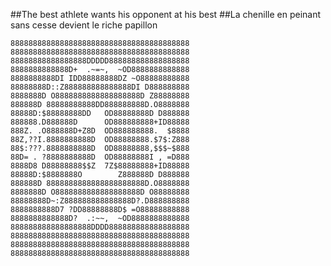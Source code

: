 ##The best athlete wants his opponent at his best
##La chenille en peinant sans cesse devient le riche papillon


 	8888888888888888888888888888888888888888
    8888888888888888888888888888888888888888
    88888888888888888DDDDD888888888888888888
    8888888888888D+  .~=~,  ~OD8888888888888
    8888888888DI IDD88888888DZ ~O88888888888
    88888888D::Z888888888888888DI D888888888
    8888888D O8888888888888888888D Z88888888
    888888D 88888888888DD888888888D.O8888888
    88888D:$88888888DD   OD88888888D D888888
    888888.D888888D      OD888888888+ID88888
    888Z. .O888888D+Z8D  OD888888888.  $8888
    88Z,??I.8888888888D  OD88888888.$7$:Z888
    88$:???.8888888888D  OD88888888,$$$~$888
    88D= . ?8888888888D  OD88888888I , =D888
    8888D8 D88888888$$Z  7Z$88888888+ID88888
    88888D:$8888888O        Z888888D D888888
    888888D 8888888888888888888888D.O8888888
    8888888D O8888888888888888888D O88888888
    88888888D~:Z888888888888888D?.D888888888
    8888888888D7 ?DD88888888D$ =O88888888888
    8888888888888D?  .:~~,  ~OD8888888888888
    888888888888888888DDDD888888888888888888
    8888888888888888888888888888888888888888
    8888888888888888888888888888888888888888
    8888888888888888888888888888888888888888

